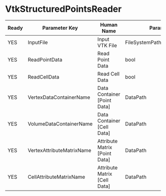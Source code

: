 # VtkStructuredPointsReader #

| Ready | Parameter Key | Human Name | Parameter Type | Parameter Class |
|-------|---------------|------------|-----------------|----------------|
| YES | InputFile | Input VTK File | FileSystemPathParameter::ValueType | FileSystemPathParameter |
| YES | ReadPointData | Read Point Data | bool | BoolParameter |
| YES | ReadCellData | Read Cell Data | bool | BoolParameter |
| YES | VertexDataContainerName | Data Container [Point Data] | DataPath | DataGroupCreationParameter |
| YES | VolumeDataContainerName | Data Container [Cell Data] | DataPath | DataGroupCreationParameter |
| YES | VertexAttributeMatrixName | Attribute Matrix [Point Data] | DataPath | ArrayCreationParameter |
| YES | CellAttributeMatrixName | Attribute Matrix [Cell Data] | DataPath | ArrayCreationParameter |
